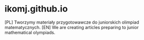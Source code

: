 # ikomj.github.io

[PL] Tworzymy materiały przygotowawcze do juniorskich olimpiad matematycznych.
[EN] We are creating articles preparing to junior mathematical olympiads.
